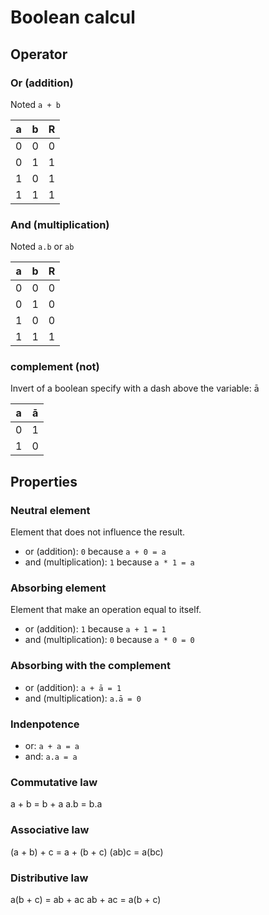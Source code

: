 # Boolean calcul

## Operator

### Or (addition)

Noted `a + b`

| a | b | R |
|---|---|---|
| 0 | 0 | 0 |
| 0 | 1 | 1 |
| 1 | 0 | 1 |
| 1 | 1 | 1 |

### And (multiplication)

Noted `a.b` or `ab`

| a | b | R |
|---|---|---|
| 0 | 0 | 0 |
| 0 | 1 | 0 |
| 1 | 0 | 0 |
| 1 | 1 | 1 |

### complement (not)
                                                            
Invert of a boolean specify with a dash above the variable: ā

| a | ā |
|---|---|
| 0 | 1 |
| 1 | 0 |

## Properties

### Neutral element

Element that does not influence the result.

- or (addition):        `0` because `a + 0 = a`
- and (multiplication): `1` because `a * 1 = a`

### Absorbing element

Element that make an operation equal to itself.

- or (addition):        `1` because `a + 1 = 1`
- and (multiplication): `0` because `a * 0 = 0`

### Absorbing with the complement

- or (addition):        `a + ā = 1`
- and (multiplication): `a.ā = 0`

### Indenpotence

- or: `a + a = a`
- and: `a.a = a`

### Commutative law

a + b = b + a
a.b = b.a

### Associative law

(a + b) + c = a + (b + c)
(ab)c = a(bc)

### Distributive law

a(b + c) = ab + ac
ab + ac = a(b + c)
